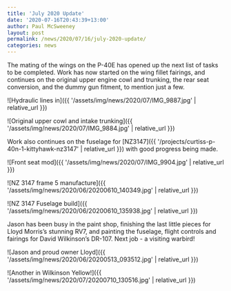 ```yaml
---
title: 'July 2020 Update'
date: '2020-07-16T20:43:39+13:00'
author: Paul McSweeney
layout: post
permalink: /news/2020/07/16/july-2020-update/
categories: news
---
```


The mating of the wings on the P-40E has opened up the next list of tasks to be completed. Work has now started on the wing fillet fairings, and continues on the original upper engine cowl and trunking, the rear seat conversion, and the dummy gun fitment, to mention just a few.

![Hydraulic lines in]({{ '/assets/img/news/2020/07/IMG_9887.jpg' | relative_url }})

![Original upper cowl and intake trunking]({{ '/assets/img/news/2020/07/IMG_9884.jpg' | relative_url }})

Work also continues on the fuselage for [NZ3147]({{ '/projects/curtiss-p-40n-1-kittyhawk-nz3147' | relative_url }}) with good progress being made.

![Front seat mod]({{ '/assets/img/news/2020/07/IMG_9904.jpg' | relative_url }})

![NZ 3147 frame 5 manufacture]({{ '/assets/img/news/2020/06/20200610_140349.jpg' | relative_url }})

![NZ 3147 Fuselage build]({{ '/assets/img/news/2020/06/20200610_135938.jpg' | relative_url }})

Jason has been busy in the paint shop, finishing the last little pieces for Lloyd Morris’s stunning RV7, and painting the fuselage, flight controls and fairings for David Wilkinson’s DR-107. Next job - a visiting warbird!

![Jason and proud owner Lloyd]({{ '/assets/img/news/2020/06/20200513_093512.jpg' | relative_url }})

![Another in Wilkinson Yellow!]({{ '/assets/img/news/2020/07/20200710_130516.jpg' | relative_url }})
